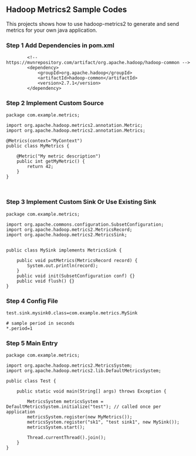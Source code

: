 ## Hadoop Metrics2 Sample Codes

This projects shows how to use hadoop-metrics2 to generate and send metrics for your own java application.

### Step 1 Add Dependencies in pom.xml

```
        <!-- https://mvnrepository.com/artifact/org.apache.hadoop/hadoop-common -->
        <dependency>
            <groupId>org.apache.hadoop</groupId>
            <artifactId>hadoop-common</artifactId>
            <version>2.7.1</version>
        </dependency>
```

### Step 2 Implement Custom Source

```
package com.example.metrics;

import org.apache.hadoop.metrics2.annotation.Metric;
import org.apache.hadoop.metrics2.annotation.Metrics;

@Metrics(context="MyContext")
public class MyMetrics {

    @Metric("My metric description")
    public int getMyMetric() {
        return 42;
    }
}



```

### Step 3 Implement Custom Sink Or Use Existing Sink

```
package com.example.metrics;

import org.apache.commons.configuration.SubsetConfiguration;
import org.apache.hadoop.metrics2.MetricsRecord;
import org.apache.hadoop.metrics2.MetricsSink;


public class MySink implements MetricsSink {

    public void putMetrics(MetricsRecord record) {
        System.out.println(record);
    }
    public void init(SubsetConfiguration conf) {}
    public void flush() {}
}

```

### Step 4 Config File

```
test.sink.mysink0.class=com.example.metrics.MySink

# sample period in seconds
*.period=1
```

### Step 5 Main Entry

```
package com.example.metrics;

import org.apache.hadoop.metrics2.MetricsSystem;
import org.apache.hadoop.metrics2.lib.DefaultMetricsSystem;

public class Test {

    public static void main(String[] args) throws Exception {

        MetricsSystem metricsSystem = DefaultMetricsSystem.initialize("test"); // called once per application
        metricsSystem.register(new MyMetrics());
        metricsSystem.register("sk1", "test sink1", new MySink());
        metricsSystem.start();

        Thread.currentThread().join();
    }
}

```
